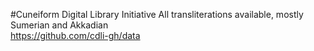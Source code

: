 #Cuneiform Digital Library Initiative
All transliterations available, mostly Sumerian and Akkadian  
https://github.com/cdli-gh/data  
